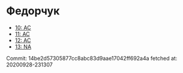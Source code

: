 # Федорчук
- [10: AC](10.md)
- [11: AC](11.md)
- [12: AC](12.md)
- [13: NA](13.md)

Commit: 14be2d57305877cc8abc83d9aae17042ff692a4a
 fetched at: 20200928-231307
